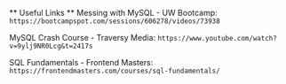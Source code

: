 ** Useful Links **
Messing with MySQL - UW Bootcamp:
`https://bootcampspot.com/sessions/606278/videos/73938`

MySQL Crash Course - Traversy Media:
`https://www.youtube.com/watch?v=9ylj9NR0Lcg&t=2417s`

SQL Fundamentals - Frontend Masters:
`https://frontendmasters.com/courses/sql-fundamentals/`
